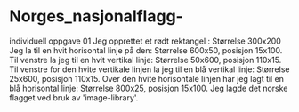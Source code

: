 # Norges_nasjonalflagg-
individuell oppgave 01
Jeg opprettet et rødt rektangel : Størrelse 300x200
Jeg la til en hvit horisontal linje på den: Størrelse 600x50, posisjon 15x100.
Til venstre la jeg til en hvit vertikal linje: Størrelse 50x600, posisjon 110x15.
Til venstre for den hvite vertikale linjen la jeg til en blå vertikal linje: Størrelse 25x600, posisjon 110x15.
Over den hvite horisontale linjen har jeg lagt til en blå horisontal linje: Størrelse 800x25, posisjon 15x100.
Jeg lagde det norske flagget ved bruk av 'image-library'.
